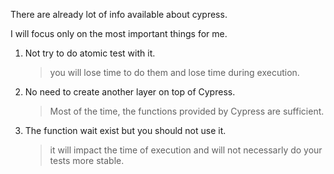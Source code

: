 There are already lot of info available about cypress.

I will focus only on the most important things for me.

1. Not try to do atomic test with it.
    > you will lose time to do them and lose time during execution.
2. No need to create another layer on top of Cypress. 
    > Most of the time, the functions provided by Cypress are sufficient.
3. The function wait exist but you should not use it.
    >it will impact the time of execution and will not necessarly do your tests more stable.
